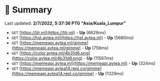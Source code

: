 # 📖 Summary
Last updated: **2/7/2022, 5:37:36 PTG "Asia/Kuala_Lumpur"**

- `GET` [https://lilr.ml](https://lilr.ml) - **Up** (6629ms)
- `GET` [https://hst.aytea.ml](https://hst.aytea.ml) - **Up** (5680ms)
- `GET` [https://memeapi.aytea.ml/gimme](https://memeapi.aytea.ml/gimme) - **Up** (756ms)
- `GET` [https://color.aytea.ml/4b31d6.png](https://color.aytea.ml/4b31d6.png) - **Up** (11587ms)
- `GET` [https://memeapi.aytea.ml](https://memeapi.aytea.ml) - **Up** (324ms)
- `GET` [https://memeapi.aytea14.repl.co/gimme](https://memeapi.aytea14.repl.co/gimme) - **Up** (1329ms)

